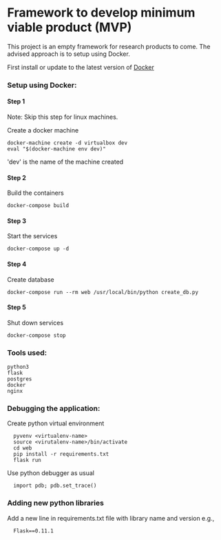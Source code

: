 # Framework to develop minimum viable product (MVP)

This project is an empty framework for research products to come.
The advised approach is to setup using Docker.

First install or update to the latest version of [Docker](https://docs.docker.com/engine/installation/)

### Setup using Docker:

#### Step 1
  Note: Skip this step for linux machines.
  
  
  Create a docker machine

    docker-machine create -d virtualbox dev
    eval "$(docker-machine env dev)"

  'dev' is the name of the machine created
#### Step 2
  Build the containers

    docker-compose build

#### Step 3
  Start the services

    docker-compose up -d

#### Step 4
  Create database

    docker-compose run --rm web /usr/local/bin/python create_db.py

#### Step 5
  Shut down services

    docker-compose stop

### Tools used:

    python3
    flask
    postgres
    docker
    nginx

### Debugging the application:

  Create python virtual environment

      pyvenv <virtualenv-name>
      source <virutalenv-name>/bin/activate
      cd web
      pip install -r requirements.txt
      flask run

  Use python debugger as usual

      import pdb; pdb.set_trace()

### Adding new python libraries

  Add a new line in requirements.txt file with library name and version
  e.g.,

      Flask==0.11.1
